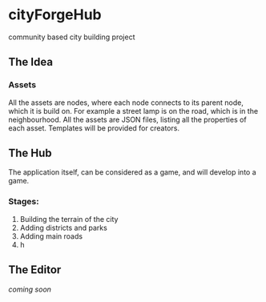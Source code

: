 # cityForgeHub
community based city building project

## The Idea

### Assets

All the assets are nodes, where each node connects to its parent node, which it is build on. For example a street lamp is on the road, which is in the neighbourhood. 
All the assets are JSON files, listing all the properties of each asset. Templates will be provided for creators.

## The Hub

The application itself, can be considered as a game, and will develop into a game.

### Stages:

  1. Building the terrain of the city
  2. Adding districts and parks
  3. Adding main roads
  4. h

## The Editor

*coming soon*

